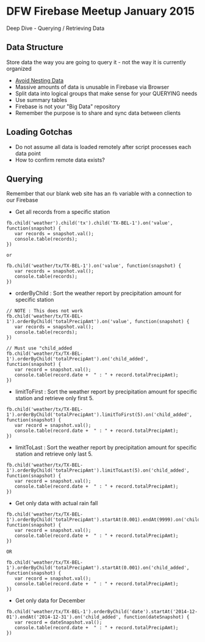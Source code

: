 # DFW Firebase Meetup January 2015

Deep Dive - Querying / Retrieving Data

## Data Structure

Store data the way you are going to query it - not the way it is currently organized

- [Avoid Nesting Data](https://www.firebase.com/docs/web/guide/structuring-data.html)
- Massive amounts of data is unusable in Firebase via Browser
- Split data into logical groups that make sense for your QUERYING needs
- Use summary tables
- Firebase is not your "Big Data" repository
 - Remember the purpose is to share and sync data between clients

## Loading Gotchas

- Do not assume all data is loaded remotely after script processes each data point
- How to confirm remote data exists?

## Querying

Remember that our blank web site has an `fb` variable with a connection to our Firebase

- Get all records from a specific station

```
fb.child('weather').child('tx').child('TX-BEL-1').on('value', function(snapshot) {
   var records = snapshot.val();
   console.table(records);
})

or

fb.child('weather/tx/TX-BEL-1').on('value', function(snapshot) {
   var records = snapshot.val();
   console.table(records);
})

```

- orderByChild : Sort the weather report by precipitation amount for specific station
```
// NOTE : This does not work
fb.child('weather/tx/TX-BEL-1').orderByChild('totalPrecipAmt').on('value', function(snapshot) {
   var records = snapshot.val();
   console.table(records);
})

// Must use "child_added
fb.child('weather/tx/TX-BEL-1').orderByChild('totalPrecipAmt').on('child_added', function(snapshot) {
   var record = snapshot.val();
   console.table(record.date +  " : " + record.totalPrecipAmt);
})

```

- limitToFirst : Sort the weather report by precipitation amount for specific station and retrieve only first 5.
```
fb.child('weather/tx/TX-BEL-1').orderByChild('totalPrecipAmt').limitToFirst(5).on('child_added', function(snapshot) {
   var record = snapshot.val();
   console.table(record.date +  " : " + record.totalPrecipAmt);
})

```

- limitToLast : Sort the weather report by precipitation amount for specific station and retrieve only last 5.
```
fb.child('weather/tx/TX-BEL-1').orderByChild('totalPrecipAmt').limitToLast(5).on('child_added', function(snapshot) {
   var record = snapshot.val();
   console.table(record.date +  " : " + record.totalPrecipAmt);
})

```

- Get only data with actual rain fall
```
fb.child('weather/tx/TX-BEL-1').orderByChild('totalPrecipAmt').startAt(0.001).endAt(9999).on('child_added', function(snapshot) {
   var record = snapshot.val();
   console.table(record.date +  " : " + record.totalPrecipAmt);
})

OR

fb.child('weather/tx/TX-BEL-1').orderByChild('totalPrecipAmt').startAt(0.001).on('child_added', function(snapshot) {
   var record = snapshot.val();
   console.table(record.date +  " : " + record.totalPrecipAmt);
})

```

- Get only data for December
```
fb.child('weather/tx/TX-BEL-1').orderByChild('date').startAt('2014-12-01').endAt('2014-12-31').on('child_added', function(dateSnapshot) {
   var record = dateSnapshot.val();
   console.table(record.date +  " : " + record.totalPrecipAmt);
})

```